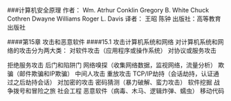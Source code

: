 ###计算机安全原理
作者：	Wm. Atrhur Conklin
		Gregory B. White
		Chuck Cothren
		Dwayne Williams
		Roger L. Davis
译者：	王昭
		陈钟
出版社：高等教育出版社



####第15章 攻击和恶意软件
####15.1 攻击计算机系统和网络
对计算机系统和网络的攻击分为两大类：
	对软件攻击（应用程序或操作系统）
	对协议或服务攻击

拒绝服务攻击
后门和陷阱门
网络嗅探（收集网络数据，监视网络，流量分析）
欺骗（邮件欺骗和IP欺骗）
中间人攻击
重放攻击
TCP/IP劫持（会话劫持，认证通过之后劫持会话）
对加密的攻击
密码猜测（暴力破解、蛮力攻击）
软件挖掘
战争拨号和冒险之旅
社会工程
恶意软件（病毒、木马、逻辑炸弹、蠕虫）
移动代码














